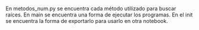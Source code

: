 En metodos_num.py se encuentra cada método utilizado para buscar raíces.
En main se encuentra una forma de ejecutar los programas.
En el init se encuentra la forma de exportarlo para usarlo en otra notebook.
